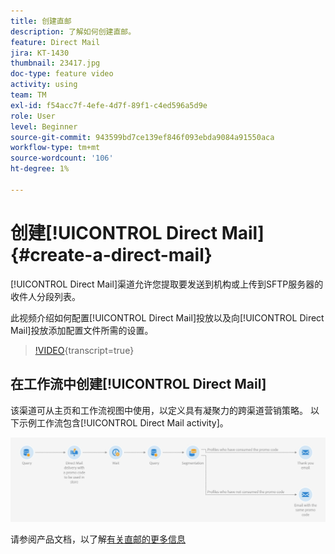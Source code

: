 ```yaml
---
title: 创建直邮
description: 了解如何创建直邮。
feature: Direct Mail
jira: KT-1430
thumbnail: 23417.jpg
doc-type: feature video
activity: using
team: TM
exl-id: f54acc7f-4efe-4d7f-89f1-c4ed596a5d9e
role: User
level: Beginner
source-git-commit: 943599bd7ce139ef846f093ebda9084a91550aca
workflow-type: tm+mt
source-wordcount: '106'
ht-degree: 1%

---
```


# 创建[!UICONTROL Direct Mail] {#create-a-direct-mail}

[!UICONTROL Direct Mail]渠道允许您提取要发送到机构或上传到SFTP服务器的收件人分段列表。

此视频介绍如何配置[!UICONTROL Direct Mail]投放以及向[!UICONTROL Direct Mail]投放添加配置文件所需的设置。

>[!VIDEO](https://video.tv.adobe.com/v/23417?learn=on){transcript=true}

## 在工作流中创建[!UICONTROL Direct Mail]

该渠道可从主页和工作流视图中使用，以定义具有凝聚力的跨渠道营销策略。 以下示例工作流包含[!UICONTROL Direct Mail activity]。

![工作流图像](/help/assets/direct_mail_examplewf.png)

请参阅产品文档，以了解[有关直邮的更多信息](https://experienceleague.adobe.com/docs/campaign-standard/using/communication-channels/direct-mail/about-direct-mail.html)
